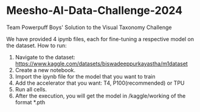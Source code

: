 # Meesho-AI-Data-Challenge-2024
Team Powerpuff Boys' Solution to the Visual Taxonomy Challenge

We have provided 4 ipynb files, each for fine-tuning a respective model on the dataset.
How to run:
1. Navigate to the dataset: https://www.kaggle.com/datasets/biswadeeppurkayastha/m1dataset
2. Create a new notebook.
3. Import the ipynb file for the model that you want to train
4. Add the accelerator that you want: T4, P100(recommended) or TPU
5. Run all cells.
6. After the execution, you will get the model in /kaggle/working of the format *.pth

